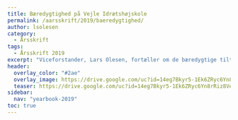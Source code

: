 ```yaml
---
title: Bæredygtighed på Vejle Idrætshøjskole
permalink: /aarsskrift/2019/baeredygtighed/
author: lsolesen
category:
  - Årsskrift
tags:
  - Årsskrift 2019
excerpt: "Viceforstander, Lars Olesen, fortæller om de bæredygtige tiltag, vi har lavet på Vejle Idrætshøjskole den seneste tid."
header:
  overlay_color: "#2ae"
  overlay_image: https://drive.google.com/uc?id=14eg7Bkyr5-1Ek6ZRyc6Yn8rRiz8Vehq1
  teaser: https://drive.google.com/uc?id=14eg7Bkyr5-1Ek6ZRyc6Yn8rRiz8Vehq1
sidebar:
  nav: "yearbook-2019"
toc: true
---
```

